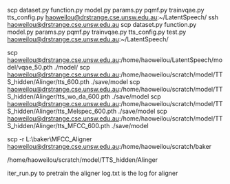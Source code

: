 scp dataset.py function.py model.py params.py pqmf.py trainvqae.py tts_config.py haoweilou@drstrange.cse.unsw.edu.au:~/LatentSpeech/
ssh haoweilou@drstrange.cse.unsw.edu.au
scp dataset.py function.py model.py params.py pqmf.py trainvqae.py tts_config.py test.py haoweilou@drstrange.cse.unsw.edu.au:~/LatentSpeech/


scp haoweilou@drstrange.cse.unsw.edu.au:/home/haoweilou/LatentSpeech/model/vqae_50.pth ./model/
scp haoweilou@drstrange.cse.unsw.edu.au:/home/haoweilou/scratch/model/TTS_hidden/Alinger/tts_600.pth ./save/model
scp haoweilou@drstrange.cse.unsw.edu.au:/home/haoweilou/scratch/model/TTS_hidden/Alinger/tts_wo_da_600.pth ./save/model
scp haoweilou@drstrange.cse.unsw.edu.au:/home/haoweilou/scratch/model/TTS_hidden/Alinger/tts_Melspec_600.pth ./save/model
scp haoweilou@drstrange.cse.unsw.edu.au:/home/haoweilou/scratch/model/TTS_hidden/Alinger/tts_MFCC_600.pth ./save/model

scp -r L:\baker\MFCC_Aligner haoweilou@drstrange.cse.unsw.edu.au:/home/haoweilou/scratch/baker

/home/haoweilou/scratch/model/TTS_hidden/Alinger 

iter_run.py to pretrain the aligner
log.txt is the log for aligner